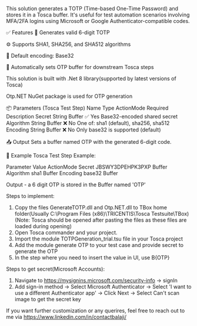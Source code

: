 This solution generates a TOTP (Time-based One-Time Password) and stores it in a Tosca buffer.
It's useful for test automation scenarios involving MFA/2FA logins using Microsoft or Google Authenticator-compatible codes.

✅ Features
🔐 Generates valid 6-digit TOTP

⚙️ Supports SHA1, SHA256, and SHA512 algorithms

🔄 Default encoding: Base32

🧠 Automatically sets OTP buffer for downstream Tosca steps

This solution is built with .Net 8 library(supported by latest versions of Tosca)

Otp.NET NuGet package is used for OTP generation

📦 Parameters (Tosca Test Step)
Name	Type	ActionMode	Required	Description
Secret	String	Buffer	✅ Yes	Base32-encoded shared secret
Algorithm	String	Buffer	❌ No	One of: sha1 (default), sha256, sha512
Encoding	String	Buffer	❌ No	Only base32 is supported (default)

📤 Output
Sets a buffer named OTP with the generated 6-digit code.

🧪 Example
Tosca Test Step Example:

Parameter	Value	ActionMode
Secret	JBSWY3DPEHPK3PXP	Buffer
Algorithm	sha1	Buffer
Encoding	base32	Buffer

Output - a 6 digit OTP is stored in the Buffer named 'OTP'

Steps to implement:
1. Copy the files GenerateTOTP.dll and Otp.NET.dll to TBox home folder(Usually C:\Program Files (x86)\TRICENTIS\Tosca Testsuite\TBox)(Note: Tosca should be opened after pasting the files as these files are loaded during opening)
2. Open Tosca commander and your project.
3. Import the module TOTPGeneration_trial.tsu file in your Tosca project
4. Add the module generate OTP to your test case and provide secret to generate the OTP
5. In the step where you need to insert the value in UI, use B{OTP}

Steps to get secret(Microsoft Accounts):
1. Navigate to https://mysignins.microsoft.com/security-info -> signIn
2. Add sign-in method -> Select Microsoft Authenticator -> Select 'I want to use a different Authenticator app' -> Click Next -> Select Can't scan image to get the secret key

If you want further customization or any querires, feel free to reach out to me via https://www.linkedin.com/in/contactbalaji/

